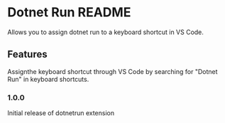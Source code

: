 # Dotnet Run README

Allows you to assign dotnet run to a keyboard shortcut in VS Code.

## Features

Assignthe keyboard shortcut through VS Code by searching for "Dotnet Run" in keyboard shortcuts.


### 1.0.0

Initial release of dotnetrun extension


